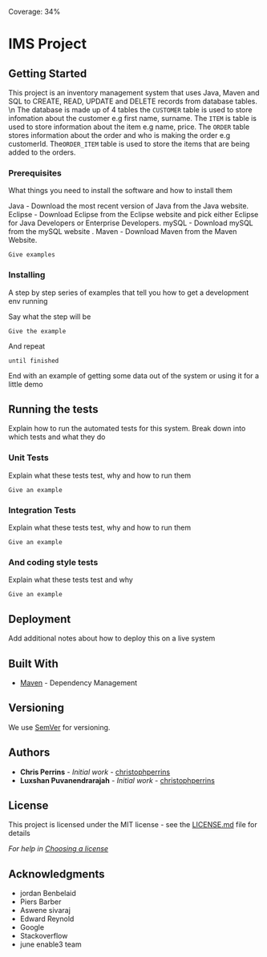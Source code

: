 Coverage: 34%

# IMS Project


## Getting Started
This project is an inventory management system that uses Java, Maven and SQL to CREATE, READ, UPDATE and DELETE records from database tables. \n
The database is made up of 4 tables the `CUSTOMER` table is used to store infomation about the customer e.g first name, surname.
The `ITEM` is table is used to store information about the item e.g name, price. 
The `ORDER` table stores information about the order and who is making the order e.g customerId. 
The`ORDER_ITEM` table is used to store the items that are being added to the orders.


### Prerequisites

What things you need to install the software and how to install them

Java - Download the most recent version of Java from the Java website.
Eclipse - Download Eclipse from the Eclipse website and pick either Eclipse for Java Developers or Enterprise Developers.
mySQL - Download mySQL from the mySQL website .
Maven - Download Maven from the Maven Website.


```
Give examples
```

### Installing

A step by step series of examples that tell you how to get a development env running

Say what the step will be

```
Give the example
```

And repeat

```
until finished
```

End with an example of getting some data out of the system or using it for a little demo

## Running the tests

Explain how to run the automated tests for this system. Break down into which tests and what they do

### Unit Tests 

Explain what these tests test, why and how to run them

```
Give an example
```

### Integration Tests 
Explain what these tests test, why and how to run them

```
Give an example
```

### And coding style tests

Explain what these tests test and why

```
Give an example
```

## Deployment

Add additional notes about how to deploy this on a live system

## Built With

* [Maven](https://maven.apache.org/) - Dependency Management

## Versioning

We use [SemVer](http://semver.org/) for versioning.

## Authors

* **Chris Perrins** - *Initial work* - [christophperrins](https://github.com/christophperrins)
* **Luxshan Puvanendrarajah** - *Initial work* - [christophperrins](https://github.com/LuxshanPuvanendrarajah)

## License

This project is licensed under the MIT license - see the [LICENSE.md](LICENSE.md) file for details 

*For help in [Choosing a license](https://choosealicense.com/)*

## Acknowledgments


* jordan Benbelaid
* Piers Barber
* Aswene sivaraj
* Edward Reynold
* Google
* Stackoverflow
* june enable3 team

